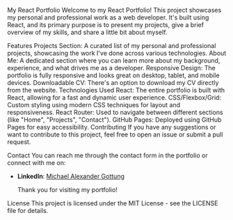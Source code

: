 My React Portfolio
Welcome to my React Portfolio! This project showcases my personal and professional work as a web developer. It's built using React, and its primary purpose is to present my projects, give a brief overview of my skills, and share a little bit about myself.

Features
Projects Section: A curated list of my personal and professional projects, showcasing the work I've done across various technologies.
About Me: A dedicated section where you can learn more about my background, experience, and what drives me as a developer.
Responsive Design: The portfolio is fully responsive and looks great on desktop, tablet, and mobile devices.
Downloadable CV: There's an option to download my CV directly from the website.
Technologies Used
React: The entire portfolio is built with React, allowing for a fast and dynamic user experience.
CSS/Flexbox/Grid: Custom styling using modern CSS techniques for layout and responsiveness.
React Router: Used to navigate between different sections (like "Home", "Projects", "Contact").
GitHub Pages: Deployed using GitHub Pages for easy accessibility.
Contributing
If you have any suggestions or want to contribute to this project, feel free to open an issue or submit a pull request.

Contact
You can reach me through the contact form in the portfolio or connect with me on:

-   **LinkedIn**: [Michael Alexander Gottung](https://www.linkedin.com/in/michael-alexander-gottung-5265512a6/)

    Thank you for visiting my portfolio!

License
This project is licensed under the MIT License - see the LICENSE file for details.
